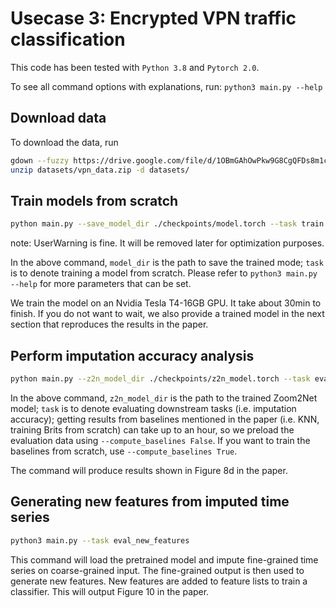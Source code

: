 # Usecase 3: Encrypted VPN traffic classification

This code has been tested with `Python 3.8` and `Pytorch 2.0`.

To see all command options with explanations, run: `python3 main.py --help`

## Download data
To download the data, run

```bash
gdown --fuzzy https://drive.google.com/file/d/1OBmGAhOwPkw9G8CgQFDs8m1cMW78N2Ic/view?usp=sharing -O datasets/
unzip datasets/vpn_data.zip -d datasets/
```

## Train models from scratch

```bash
python main.py --save_model_dir ./checkpoints/model.torch --task train
```
note: UserWarning is fine. It will be removed later for optimization purposes. 

In the above command, `model_dir` is the path to save the trained mode; `task` is to denote training a model from scratch. Please refer to `python3 main.py --help` for more parameters that can be set. 

We train the model on an Nvidia Tesla T4-16GB GPU. It take about 30min to finish. If you do not want to wait, we also provide a trained model in the next section that reproduces the results in the paper.

## Perform imputation accuracy analysis

```bash
python main.py --z2n_model_dir ./checkpoints/z2n_model.torch --task eval_downstream_task --compute_baselines False
```

In the above command, `z2n_model_dir` is the path to the trained Zoom2Net model; `task` is to denote evaluating downstream tasks (i.e. imputation accuracy); getting results from baselines mentioned in the paper (i.e. KNN, training Brits from scratch) can take up to an hour, so we preload the evaluation data using `--compute_baselines False`. If you want to train the baselines from scratch, use `--compute_baselines True`. 

The command will produce results shown in Figure 8d in the paper. 

## Generating new features from imputed time series
```bash
python3 main.py --task eval_new_features
```

This command will load the pretrained model and impute fine-grained time series on coarse-grained input. The fine-grained output is then used to generate new features. New features are added to feature lists to train a classifier. This will output Figure 10 in the paper. 